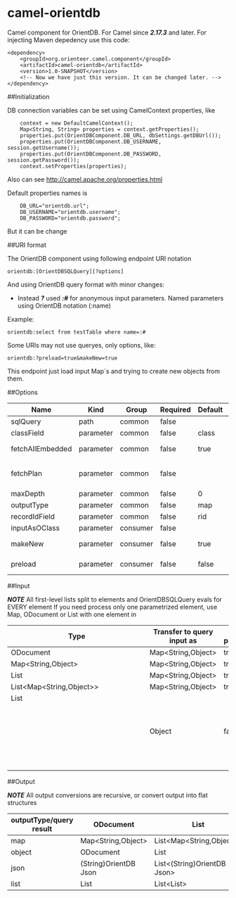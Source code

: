 # camel-orientdb
Camel component for OrientDB. For Camel since ***2.17.3*** and later.
For injecting Maven depedency use this code:

```
<dependency>
	<groupId>org.orienteer.camel.component</groupId>
	<artifactId>camel-orientdb</artifactId>
    <version>1.0-SNAPSHOT</version>
    <!-- Now we have just this version. It can be changed later. -->
</dependency>
```

##Initialization

DB connection variables can be set using CamelContext properties, like 
```
	context = new DefaultCamelContext();
	Map<String, String> properties = context.getProperties();
	properties.put(OrientDBComponent.DB_URL, dbSettings.getDBUrl());
	properties.put(OrientDBComponent.DB_USERNAME, session.getUsername());
	properties.put(OrientDBComponent.DB_PASSWORD, session.getPassword());
	context.setProperties(properties);
```

Also can see http://camel.apache.org/properties.html

Default properties names is

```
	DB_URL="orientdb.url"; 
	DB_USERNAME="orientdb.username"; 
	DB_PASSWORD="orientdb.password"; 
```
 
But it can be change


##URI format

The OrientDB component using following endpoint URI notation

```
orientdb:[OrientDBSQLQuery][?options]
```

And using OrientDB query format with minor changes:

- Instead ***?***  used ***:#*** for anonymous input parameters. Named parameters using OrientDB notation (:name) 

Example:
```
orientdb:select from testTable where name=:# 
```

Some URIs may not use queryes, only options, like: 

```
orientdb:?preload=true&makeNew=true 
```

This endpoint just load input Map`s and trying to create new objects from them.

##Options

|Name 	|Kind 	|Group 	|Required 	|Default 	|Type 	|Enum 	|Description|
|---|---|---|---|---|---|---|---|
|sqlQuery| 	path 	|common 	|false 		| |java.lang.String | 		|Sets the query to execute
|classField 	|parameter 	|common|false  		|class 	|java.lang.String | 		|Your "@class" renamed to classField value
|fetchAllEmbedded 	|parameter 	|common|false  		|true 	|boolean | 		|Fetch all embedded(not linked) objects, ignore "maxDepth". Only for "map" type.
|fetchPlan 	|parameter 	|common|false  			| |java.lang.String | 		|Set fetch plan (view OrientDB documentation, like http://orientdb.com/docs/2.0/orientdb.wiki/Fetching-Strategies.html)
|maxDepth 	|parameter 	|common|false 		|0 	|int | 		|Max fetch depth. Only for "map" type
|outputType 	|parameter 	|common|false  		|map 	|org.orienteer.camel.component.OrientDBCamelDataType |map/object/json/list 	|Output data type of single row.
|recordIdField 	|parameter 	|common|false 		|rid 	|java.lang.String 		| |Your "@rid" renamed to recordIdField value
|inputAsOClass 	|parameter 	|consumer|false 		| |java.lang.String 		| |Rewrite "@class" field value in root document(s)
|makeNew 	|parameter 	|consumer|false  		|true 	|boolean 		| |Clear ODocuments RID`s in PRELOAD phase BEFORE save.Works only if ***preload=true***
|preload 	|parameter 	|consumer|false 		|false 	|boolean 		| |Trying to save ODocument from input data BEFORE query

##Input

***NOTE*** All first-level lists split to elements and OrientDBSQLQuery evals for EVERY element 
If you need process only one parametrized element, use Map, ODocument or List<List> with one element in

|Type|Transfer to query input as|Can be preloaded|
|---|---|---|
|ODocument|Map<String,Object>|true
|Map<String,Object>|Map<String,Object>|true
|List<ODocument>|Map<String,Object>|true
|List<Map<String,Object>>|Map<String,Object>|true
|List<Object>|Object|false

##Output

***NOTE*** All output conversions are recursive, or convert output into flat structures

|outputType/query result|ODocument|List<ODocument>|Object|
|---|---|---|---|
|map|Map<String,Object>|List<Map<String,Object>>|Object
|object|ODocument|List<ODocument>|Object
|json|(String)OrientDB Json|List<(String)OrientDB Json>|Object
|list|List<String>|List<List<String>>|Object







